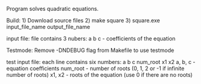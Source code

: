 Program solves quadratic equations.

Build:
    1) Download source files
    2) make square
    3) square.exe input_file_name output_file_name

input file:
    file contains 3 nubers: a b c - coefficients of the equation



Testmode:
Remove -DNDEBUG flag from Makefile to use testmode

test input file:
    each line contains six numbers: a b c num_root x1 x2
    a, b, c - equation coefficients
    num_root - number of roots (0, 1, 2 or -1 if infinite number of roots)
    x1, x2 - roots of the equation (use 0 if there are no roots)
        
